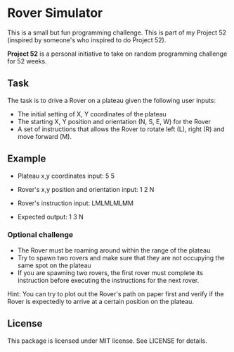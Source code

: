 # Rover Simulator

This is a small but fun programming challenge. This is part of my Project 52 (inspired by someone's who inspired to do Project 52). 

**Project 52** is a personal initiative to take on random programming challenge for 52 weeks.

Task
------
The task is to drive a Rover on a plateau given the following user inputs:
- The initial setting of X, Y coordinates of the plateau
- The starting X, Y position and orientation (N, S, E, W) for the Rover
- A set of instructions that allows the Rover to rotate left (L), right (R) and move forward (M).

Example
------
- Plateau x,y coordinates input: 5 5

- Rover's x,y position and orientation input: 1 2 N

- Rover's instruction input: LMLMLMLMM

- Expected output: 1 3 N

### Optional challenge
- The Rover must be roaming around within the range of the plateau
- Try to spawn two rovers and make sure that they are not occupying the same spot on the plateau
- If you are spawning two rovers, the first rover must complete its instruction before executing the instructions for the next rover.


Hint: You can try to plot out the Rover's path on paper first and verify if the Rover is expectedly to arrive at a certain position on the plateau.

License
------
This package is licensed under MIT license. See LICENSE for details.
